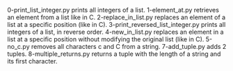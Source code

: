 0-print_list_integer.py prints all integers of a list.
1-element_at.py retrieves an element from a list like in C.
2-replace_in_list.py replaces an element of a list at a specific position (like in C).
3-print_reversed_list_integer.py prints all integers of a list, in reverse order.
4-new_in_list.py replaces an element in a list at a specific position without modifying the original list (like in C).
5-no_c.py removes all characters c and C from a string.
7-add_tuple.py adds 2 tuples.
8-multiple_returns.py returns a tuple with the length of a string and its first character.
